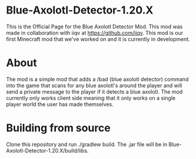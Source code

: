 # Blue-Axolotl-Detector-1.20.X

This is the Official Page for the Blue Axolotl Detector Mod. This mod was made in collaboration with iiqv at https://github.com/iiqv.
This mod is our first Minecraft mod that we've worked on and it is currently in development.

# About

The mod is a simple mod that adds a /bad (blue axolotl detector) command into the game that scans for any blue axolotl's around the player and will send a private message to the player if it detects a blue axolotl.
The mod currently only works client side meaning that it only works on a single player world the user has made themselves.

# Building from source

Clone this repository and run ./gradlew build. The .jar file will be in Blue-Axolotl-Detector-1.20.X/build/libs.
